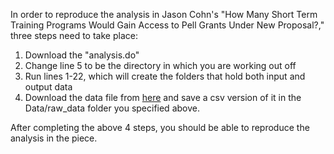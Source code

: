 In order to reproduce the analysis in Jason Cohn's "How Many Short Term Training Programs Would Gain Access to Pell Grants Under New Proposal?," three steps need to take place:
1. Download the "analysis.do"
2. Change line 5 to be the directory in which you are working out off
3. Run lines 1-22, which will create the folders that hold both input and output data
4. Download the data file from [here](https://apps.bea.gov/iTable/?reqid=70&step=1&acrdn=8#eyJhcHBpZCI6NzAsInN0ZXBzIjpbMSwyNCwyOSwyNSwzMSwyNiwyNywzMCwzMF0sImRhdGEiOltbIlRhYmxlSWQiLCIxMDEiXSxbIkNsYXNzaWZpY2F0aW9uIiwiTm9uLUluZHVzdHJ5Il0sWyJNYWpvcl9BcmVhIiwiMCJdLFsiU3RhdGUiLFsiMCJdXSxbIkFyZWEiLFsiWFgiXV0sWyJTdGF0aXN0aWMiLCIxIl0sWyJVbml0X29mX21lYXN1cmUiLCJMZXZlbHMiXSxbIlllYXIiLFsiMjAxOSJdXSxbIlllYXJCZWdpbiIsIi0xIl0sWyJZZWFyX0VuZCIsIi0xIl1dfQ==) and save a csv version of it in the Data/raw_data folder you specified above.

After completing the above 4 steps, you should be able to reproduce the analysis in the piece.
